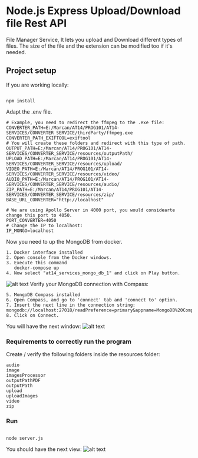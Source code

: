 # Node.js Express Upload/Download file Rest API

File Manager Service, It lets you upload and Download different types of files. The size of the file and the extension can be modified too if it's needed.

## Project setup

If you are working locally:

```

npm install

```

Adapt the .env file.

```
# Example, you need to redirect the ffmpeg to the .exe file:
CONVERTER_PATH=E:/Marcan/AT14/PROG101/AT14-SERVICES/CONVERTER_SERVICE/thirdParty/ffmpeg.exe
CONVERTER_PATH_EXIFTOOL=exiftool
# You will create these folders and redirect with this type of path.
OUTPUT_PATH=E:/Marcan/AT14/PROG101/AT14-SERVICES/CONVERTER_SERVICE/resources/outputPath/
UPLOAD_PATH=E:/Marcan/AT14/PROG101/AT14-SERVICES/CONVERTER_SERVICE/resources/upload/
VIDEO_PATH=E:/Marcan/AT14/PROG101/AT14-SERVICES/CONVERTER_SERVICE/resources/video/
AUDIO_PATH=E:/Marcan/AT14/PROG101/AT14-SERVICES/CONVERTER_SERVICE/resources/audio/
ZIP_PATH=E:/Marcan/AT14/PROG101/AT14-SERVICES/CONVERTER_SERVICE/resources/zip/
BASE_URL_CONVERTER="http://localhost"

# We are using Apollo Server in 4000 port, you would considearte change this port to 4050.
PORT_CONVERTER=4050
# Change the IP to localhost:
IP_MONGO=localhost
```

Now you need to up the MongoDB from docker.

```
1. Docker interface installed
2. Open console from the Docker windows.
3. Execute this command
   docker-compose up
4. Now select "at14_services_mongo_db_1" and click on Play button.
```

![alt text](https://res.cloudinary.com/marcandea/image/upload/v1631017883/readmes/mongoup_mfhlrf.png)
Verify your MongoDB connection with Compass:

```
5. MongoDB Compass installed
6. Open Compass, and go to 'connect' tab and 'connect to' option.
7. Insert the next line in the connection string:
mongodb://localhost:27018/readPreference=primary&appname=MongoDB%20Compass&directConnection=true&ssl=false
8. Click on Connect.
```

You will have the next window:
![alt text](https://res.cloudinary.com/marcandea/image/upload/v1631017883/readmes/compass_a3pmmo.png)

### Requirements to correctly run the program

Create / verify the following folders inside the resources folder:

```
audio
image
imagesProcessor
outputPathPDF
outputPath
upload
uploadImages
video
zip
```

### Run

```

node server.js

```

You should have the next view:
![alt text](https://res.cloudinary.com/marcandea/image/upload/v1631017883/readmes/consoleup_behxr4.png)
